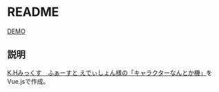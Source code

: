 # README

[DEMO](https://ryou.github.io/character_nantoka/dist/)

## 説明

[K.Hみっくす　ふぁーすと えでぃしょん様の「キャラクターなんとか機」](http://khmix.sakura.ne.jp/download.shtml)をVue.jsで作成。
